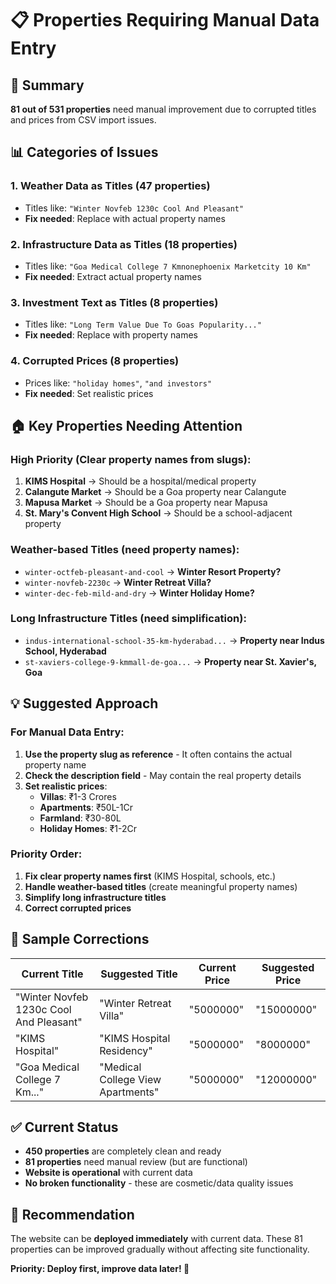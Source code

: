 # 📋 Properties Requiring Manual Data Entry

## 🎯 **Summary**

**81 out of 531 properties** need manual improvement due to corrupted titles and prices from CSV import issues.

## 📊 **Categories of Issues**

### 1. **Weather Data as Titles (47 properties)**

- Titles like: `"Winter Novfeb 1230c Cool And Pleasant"`
- **Fix needed**: Replace with actual property names

### 2. **Infrastructure Data as Titles (18 properties)**

- Titles like: `"Goa Medical College 7 Kmnonephoenix Marketcity 10 Km"`
- **Fix needed**: Extract actual property names

### 3. **Investment Text as Titles (8 properties)**

- Titles like: `"Long Term Value Due To Goas Popularity..."`
- **Fix needed**: Replace with property names

### 4. **Corrupted Prices (8 properties)**

- Prices like: `"holiday homes"`, `"and investors"`
- **Fix needed**: Set realistic prices

## 🏠 **Key Properties Needing Attention**

### **High Priority (Clear property names from slugs)**:

1. **KIMS Hospital** → Should be a hospital/medical property
2. **Calangute Market** → Should be a Goa property near Calangute
3. **Mapusa Market** → Should be a Goa property near Mapusa
4. **St. Mary's Convent High School** → Should be a school-adjacent property

### **Weather-based Titles (need property names)**:

- `winter-octfeb-pleasant-and-cool` → **Winter Resort Property?**
- `winter-novfeb-2230c` → **Winter Retreat Villa?**
- `winter-dec-feb-mild-and-dry` → **Winter Holiday Home?**

### **Long Infrastructure Titles (need simplification)**:

- `indus-international-school-35-km-hyderabad...` → **Property near Indus School, Hyderabad**
- `st-xaviers-college-9-kmmall-de-goa...` → **Property near St. Xavier's, Goa**

## 💡 **Suggested Approach**

### **For Manual Data Entry:**

1. **Use the property slug as reference** - It often contains the actual property name
2. **Check the description field** - May contain the real property details
3. **Set realistic prices**:
   - **Villas**: ₹1-3 Crores
   - **Apartments**: ₹50L-1Cr
   - **Farmland**: ₹30-80L
   - **Holiday Homes**: ₹1-2Cr

### **Priority Order:**

1. **Fix clear property names first** (KIMS Hospital, schools, etc.)
2. **Handle weather-based titles** (create meaningful property names)
3. **Simplify long infrastructure titles**
4. **Correct corrupted prices**

## 📝 **Sample Corrections**

| Current Title                           | Suggested Title                   | Current Price | Suggested Price |
| --------------------------------------- | --------------------------------- | ------------- | --------------- |
| "Winter Novfeb 1230c Cool And Pleasant" | "Winter Retreat Villa"            | "5000000"     | "15000000"      |
| "KIMS Hospital"                         | "KIMS Hospital Residency"         | "5000000"     | "8000000"       |
| "Goa Medical College 7 Km..."           | "Medical College View Apartments" | "5000000"     | "12000000"      |

## ✅ **Current Status**

- **450 properties** are completely clean and ready
- **81 properties** need manual review (but are functional)
- **Website is operational** with current data
- **No broken functionality** - these are cosmetic/data quality issues

## 🚀 **Recommendation**

The website can be **deployed immediately** with current data. These 81 properties can be improved gradually without affecting site functionality.

**Priority: Deploy first, improve data later! 🎯**

